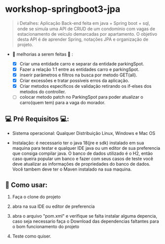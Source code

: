 # workshop-springboot3-jpa

> ℹ️ Detalhes: Aplicação Back-end feita em java + Spring boot + sql, onde se simula uma API de CRUD de um condominio com vagas de estacionamento de veículo demarcadas por apartamento. O objetivo desta API é de aprender Spring, notações JPA e organização de projeto.

- 🚧 melhorias a serem feitas 🚧 :

  - [x]  Criar uma entidade carro e separar da entidade parkingSpot.
  - [x]  Fazer a relação 1:1 entre as entidades carro e parkingSpot.
  - [x]  inserir parâmetros e filtros na busca por metodo GET(all).
  - [x]  Criar excessões e tratar possíveis erros da aplicação.
  - [x]  Criar metodos especificos de validação retirando os if-elses dos metodos do controller.
  - [ ]  colocar metodo patch no ParkingSpot para poder atualizar o carro(quem tem) para a vaga do morador.

## 💻 Pré Requisitos 💻:

- Sistema operacional: Qualquer Distribuição Linux, Windows e Mac OS

- Instalação: é necessario ter o java 18(jre e sdk) instalado em sua maquina para testar e qualquer IDE java ou um editor de sua preferencia que consiga
  compilar java. O banco de dados utilizado é o H2, então caso queira popular um banco e fazer com seus casos de teste você deve atualizar as informações de propriedades do banco de dados. Você tambem deve ter o Maven instalado na sua maquina.

## 📃 Como usar:

1. Faça o clone do projeto

2. abra na sua IDE ou editor de preferencia

3. abra o arquivo "pom.xml" e verifique se falta instalar alguma depencia, caso seja necessario faça o Download das dependencias faltantes para o bom funcionamento do projeto

4. Teste como quiser.
